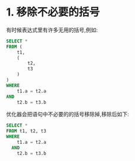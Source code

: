 # 1. 移除不必要的括号

有时候表达式里有许多无用的括号,例如:

```sql
SELECT *
FROM (
    t1, 
    (
        t2,
        t3
    )
)
WHERE 
    t1.a = t2.a
AND 
    t2.b = t3.b
```

优化器会把语句中不必要的的括号移除掉,移除后如下:

```sql
SELECT *
FROM t1, t2, t3
WHERE
    t1.a = t2.a
  AND
    t2.b = t3.b
```
